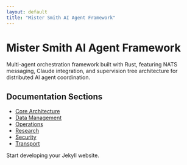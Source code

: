 ```yaml
---
layout: default
title: "Mister Smith AI Agent Framework"
---
```


# Mister Smith AI Agent Framework

Multi-agent orchestration framework built with Rust, featuring NATS messaging, Claude integration, and supervision tree architecture for distributed AI agent coordination.

## Documentation Sections

- [Core Architecture](/core_architecture/)
- [Data Management](/data_management/)
- [Operations](/operations/)
- [Research](/research/)
- [Security](/security/)
- [Transport](/transport/)

Start developing your Jekyll website.
